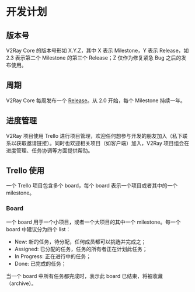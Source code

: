 # 开发计划

## 版本号
V2Ray Core 的版本号形如 X.Y.Z，其中 X 表示 Milestone，Y 表示 Release，如 2.3 表示第二个 Milestone 的第三个 Release；Z 仅作为修复紧急 Bug 之后的发布使用。

## 周期
V2Ray Core 每周发布一个 [Release](https://github.com/v2ray/v2ray-core/releases)。从 2.0 开始，每个 Milestone 持续一年。

## 进度管理
V2Ray 项目使用 Trello 进行项目管理，欢迎任何想参与开发的朋友加入（私下联系以获取邀请链接）。同时也欢迎相关项目（如客户端）加入，V2Ray 项目组会在进度管理、任务协调等方面提供帮助。

## Trello 使用
一个 Trello 项目包含多个 board，每个 board 表示一个项目或者其中的一个 milestone。

### Board
一个 board 用于一个小项目，或者一个大项目的其中一个 milestone。每一个 board 中建议分为四个 list：

* New: 新的任务，待分配，任何成员都可以挑选并完成之；
* Assigned: 已分配的任务，任务的所有者正在计划此任务；
* In Progress: 正在进行中的任务；
* Done: 已完成的任务；

当一个 board 中所有任务都完成时，表示此 board 已结束，将被收藏（archive）。
